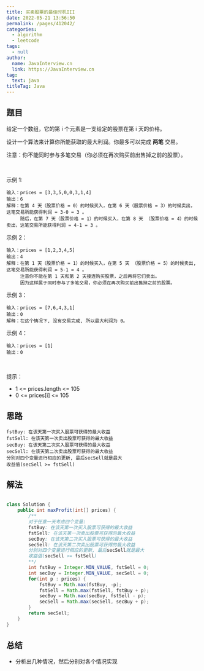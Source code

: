 ```yaml
---
title: 买卖股票的最佳时机III
date: 2022-05-21 13:56:50
permalink: /pages/412042/
categories: 
  - algorithm
  - leetcode
tags: 
  - null
author: 
  name: JavaInterview.cn
  link: https://JavaInterview.cn
tag: 
  text: java
titleTag: Java
---
```


## 题目
给定一个数组，它的第 i 个元素是一支给定的股票在第 i 天的价格。

设计一个算法来计算你所能获取的最大利润。你最多可以完成 **两笔** 交易。

注意：你不能同时参与多笔交易（你必须在再次购买前出售掉之前的股票）。

 

示例 1:

    输入：prices = [3,3,5,0,0,3,1,4]
    输出：6
    解释：在第 4 天（股票价格 = 0）的时候买入，在第 6 天（股票价格 = 3）的时候卖出，这笔交易所能获得利润 = 3-0 = 3 。
         随后，在第 7 天（股票价格 = 1）的时候买入，在第 8 天 （股票价格 = 4）的时候卖出，这笔交易所能获得利润 = 4-1 = 3 。
示例 2：

    输入：prices = [1,2,3,4,5]
    输出：4
    解释：在第 1 天（股票价格 = 1）的时候买入，在第 5 天 （股票价格 = 5）的时候卖出, 这笔交易所能获得利润 = 5-1 = 4 。   
         注意你不能在第 1 天和第 2 天接连购买股票，之后再将它们卖出。   
         因为这样属于同时参与了多笔交易，你必须在再次购买前出售掉之前的股票。
示例 3：

    输入：prices = [7,6,4,3,1] 
    输出：0 
    解释：在这个情况下, 没有交易完成, 所以最大利润为 0。
示例 4：

    输入：prices = [1]
    输出：0
 

提示：

- 1 <= prices.length <= 105
- 0 <= prices[i] <= 105


## 思路

    fstBuy: 在该天第一次买入股票可获得的最大收益
    fstSell: 在该天第一次卖出股票可获得的最大收益
    secBuy: 在该天第二次买入股票可获得的最大收益
    secSell: 在该天第二次卖出股票可获得的最大收益
    分别对四个变量进行相应的更新, 最后secSell就是最大
    收益值(secSell >= fstSell)


## 解法
```java

class Solution {
    public int maxProfit(int[] prices) {
        /**
        对于任意一天考虑四个变量:
        fstBuy: 在该天第一次买入股票可获得的最大收益 
        fstSell: 在该天第一次卖出股票可获得的最大收益
        secBuy: 在该天第二次买入股票可获得的最大收益
        secSell: 在该天第二次卖出股票可获得的最大收益
        分别对四个变量进行相应的更新, 最后secSell就是最大
        收益值(secSell >= fstSell)
        **/
        int fstBuy = Integer.MIN_VALUE, fstSell = 0;
        int secBuy = Integer.MIN_VALUE, secSell = 0;
        for(int p : prices) {
            fstBuy = Math.max(fstBuy, -p);
            fstSell = Math.max(fstSell, fstBuy + p);
            secBuy = Math.max(secBuy, fstSell - p);
            secSell = Math.max(secSell, secBuy + p); 
        }
        return secSell;
    }
}

```

## 总结

- 分析出几种情况，然后分别对各个情况实现 

